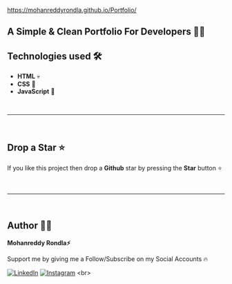 https://mohanreddyrondla.github.io/Portfolio/

## A Simple & Clean Portfolio For Developers 👨‍💻


## Technologies used 🛠️

- **HTML** 💀
- **CSS** 🌈
- **JavaScript** 🧠

<br/>

---

<br/>

## Drop a Star ⭐

If you like this project then drop a **Github** star by pressing the **Star** button ⭐

<br>

---

<br>

## Author 👨‍💻

**Mohanreddy Rondla⚡**

Support me by giving me a Follow/Subscribe on my Social Accounts 🔥

[![LinkedIn](https://img.shields.io/badge/LinkedIn-%230077B5.svg?logo=linkedin&logoColor=white)](https:https://www.linkedin.com/in/mohanreddy-rondla-b400b223a/) [![Instagram](https://img.shields.io/badge/Instagram-%23E4405F.svg?logo=Instagram&logoColor=white)]([https://instagram.com/rammcodes_](https://www.instagram.com/mohanreddy_rondla21?igsh=MjdwcWt1dno4ZWJm)) 
<br>
